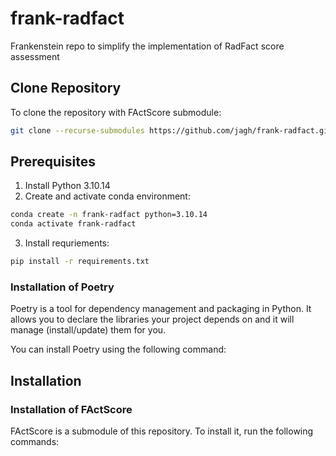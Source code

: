 # frank-radfact
Frankenstein repo to simplify the implementation of RadFact score assessment


## Clone Repository

To clone the repository with FActScore submodule:

```bash
git clone --recurse-submodules https://github.com/jagh/frank-radfact.git
```


## Prerequisites
1. Install Python 3.10.14
2. Create and activate conda environment:
```bash
conda create -n frank-radfact python=3.10.14
conda activate frank-radfact
```
3. Install requriements:
```bash
pip install -r requirements.txt
```


### Installation of Poetry

Poetry is a tool for dependency management and packaging in Python. It allows you to declare the libraries your project depends on and it will manage (install/update) them for you.

You can install Poetry using the following command:




## Installation

### Installation of FActScore

FActScore is a submodule of this repository. To install it, run the following commands:
